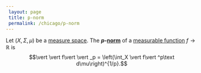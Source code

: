 ```yaml
---
 layout: page
 title: p-norm
 permalink: /chicago/p-norm
---
```

Let $(X,\Sigma,\mu)$ be a [measure space](https://mathgloss.github.io/MathGloss/chicago/measure_space). The **$p$-[norm](https://mathgloss.github.io/MathGloss/chicago/norm)** of a [measurable function](https://mathgloss.github.io/MathGloss/chicago/measurable_function) $f \to \mathbb R$ is $$\vert \vert f\vert \vert _p = \left(\int_X \vert f\vert ^p\text d\mu\right)^{1/p}.$$